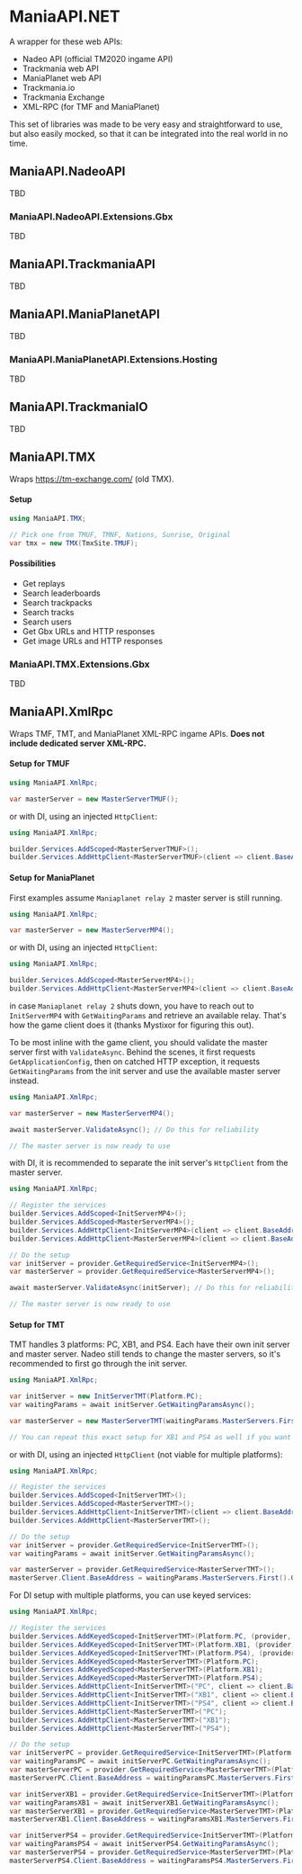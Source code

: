 # ManiaAPI.NET

A wrapper for these web APIs:

- Nadeo API (official TM2020 ingame API)
- Trackmania web API
- ManiaPlanet web API
- Trackmania.io
- Trackmania Exchange
- XML-RPC (for TMF and ManiaPlanet)

This set of libraries was made to be very easy and straightforward to use, but also easily mocked, so that it can be integrated into the real world in no time.

## ManiaAPI.NadeoAPI

TBD

### ManiaAPI.NadeoAPI.Extensions.Gbx

TBD

## ManiaAPI.TrackmaniaAPI

TBD

## ManiaAPI.ManiaPlanetAPI

TBD

### ManiaAPI.ManiaPlanetAPI.Extensions.Hosting

TBD

## ManiaAPI.TrackmaniaIO

TBD

## ManiaAPI.TMX

Wraps https://tm-exchange.com/ (old TMX).

#### Setup

```cs
using ManiaAPI.TMX;

// Pick one from TMUF, TMNF, Nations, Sunrise, Original
var tmx = new TMX(TmxSite.TMUF);
```

#### Possibilities

- Get replays
- Search leaderboards
- Search trackpacks
- Search tracks
- Search users
- Get Gbx URLs and HTTP responses
- Get image URLs and HTTP responses

### ManiaAPI.TMX.Extensions.Gbx

TBD

## ManiaAPI.XmlRpc

Wraps TMF, TMT, and ManiaPlanet XML-RPC ingame APIs. **Does not include dedicated server XML-RPC.**

#### Setup for TMUF

```cs
using ManiaAPI.XmlRpc;

var masterServer = new MasterServerTMUF();
```

or with DI, using an injected `HttpClient`:

```cs
using ManiaAPI.XmlRpc;

builder.Services.AddScoped<MasterServerTMUF>();
builder.Services.AddHttpClient<MasterServerTMUF>(client => client.BaseAddress = new(MasterServerTMUF.DefaultAddress));
```

#### Setup for ManiaPlanet

First examples assume `Maniaplanet relay 2` master server is still running.

```cs
using ManiaAPI.XmlRpc;

var masterServer = new MasterServerMP4();
```

or with DI, using an injected `HttpClient`:

```cs
using ManiaAPI.XmlRpc;

builder.Services.AddScoped<MasterServerMP4>();
builder.Services.AddHttpClient<MasterServerMP4>(client => client.BaseAddress = new Uri(MasterServerMP4.DefaultAddress));
```

in case `Maniaplanet relay 2` shuts down, you have to reach out to `InitServerMP4` with `GetWaitingParams` and retrieve an available relay. That's how the game client does it (thanks Mystixor for figuring this out).

To be most inline with the game client, you should validate the master server first with `ValidateAsync`. Behind the scenes, it first requests `GetApplicationConfig`, then on catched HTTP exception, it requests `GetWaitingParams` from the init server and use the available master server instead.

```cs
using ManiaAPI.XmlRpc;

var masterServer = new MasterServerMP4();

await masterServer.ValidateAsync(); // Do this for reliability

// The master server is now ready to use
```

with DI, it is recommended to separate the init server's `HttpClient` from the master server.

```cs
using ManiaAPI.XmlRpc;

// Register the services
builder.Services.AddScoped<InitServerMP4>();
builder.Services.AddScoped<MasterServerMP4>();
builder.Services.AddHttpClient<InitServerMP4>(client => client.BaseAddress = new Uri(InitServerMP4.DefaultAddress));
builder.Services.AddHttpClient<MasterServerMP4>(client => client.BaseAddress = new Uri(MasterServerMP4.DefaultAddress));

// Do the setup
var initServer = provider.GetRequiredService<InitServerMP4>();
var masterServer = provider.GetRequiredService<MasterServerMP4>();

await masterServer.ValidateAsync(initServer); // Do this for reliability

// The master server is now ready to use
```

#### Setup for TMT

TMT handles 3 platforms: PC, XB1, and PS4. Each have their own init server and master server. Nadeo still tends to change the master servers, so it's recommended to first go through the init server.

```cs
using ManiaAPI.XmlRpc;

var initServer = new InitServerTMT(Platform.PC);
var waitingParams = await initServer.GetWaitingParamsAsync();

var masterServer = new MasterServerTMT(waitingParams.MasterServers.First());

// You can repeat this exact setup for XB1 and PS4 as well if you want to work with those platforms, with something like Dictionary<Platform, MasterServerTMT> ...
```

or with DI, using an injected `HttpClient` (not viable for multiple platforms):

```cs
using ManiaAPI.XmlRpc;

// Register the services
builder.Services.AddScoped<InitServerTMT>();
builder.Services.AddScoped<MasterServerTMT>();
builder.Services.AddHttpClient<InitServerTMT>(client => client.BaseAddress = new Uri(InitServerTMT.GetDefaultAddress(Platform.PC)));
builder.Services.AddHttpClient<MasterServerTMT>();

// Do the setup
var initServer = provider.GetRequiredService<InitServerTMT>();
var waitingParams = await initServer.GetWaitingParamsAsync();

var masterServer = provider.GetRequiredService<MasterServerTMT>();
masterServer.Client.BaseAddress = waitingParams.MasterServers.First().GetUri();
```

For DI setup with multiple platforms, you can use keyed services:

```cs
using ManiaAPI.XmlRpc;

// Register the services
builder.Services.AddKeyedScoped<InitServerTMT>(Platform.PC, (provider, key) => new InitServerTMT(provider.GetRequiredService<IHttpClientFactory>().CreateClient("PC")));
builder.Services.AddKeyedScoped<InitServerTMT>(Platform.XB1, (provider, key) => new InitServerTMT(provider.GetRequiredService<IHttpClientFactory>().CreateClient("XB1")));
builder.Services.AddKeyedScoped<InitServerTMT>(Platform.PS4), (provider, key) => new InitServerTMT(provider.GetRequiredService<IHttpClientFactory>().CreateClient("PS4")));
builder.Services.AddKeyedScoped<MasterServerTMT>(Platform.PC);
builder.Services.AddKeyedScoped<MasterServerTMT>(Platform.XB1);
builder.Services.AddKeyedScoped<MasterServerTMT>(Platform.PS4);
builder.Services.AddHttpClient<InitServerTMT>("PC", client => client.BaseAddress = new Uri(InitServerTMT.GetDefaultAddress(Platform.PC)));
builder.Services.AddHttpClient<InitServerTMT>("XB1", client => client.BaseAddress = new Uri(InitServerTMT.GetDefaultAddress(Platform.XB1)));
builder.Services.AddHttpClient<InitServerTMT>("PS4", client => client.BaseAddress = new Uri(InitServerTMT.GetDefaultAddress(Platform.PS4)));
builder.Services.AddHttpClient<MasterServerTMT>("PC");
builder.Services.AddHttpClient<MasterServerTMT>("XB1");
builder.Services.AddHttpClient<MasterServerTMT>("PS4");

// Do the setup
var initServerPC = provider.GetRequiredService<InitServerTMT>(Platform.PC);
var waitingParamsPC = await initServerPC.GetWaitingParamsAsync();
var masterServerPC = provider.GetRequiredService<MasterServerTMT>(Platform.PC);
masterServerPC.Client.BaseAddress = waitingParamsPC.MasterServers.First().GetUri();

var initServerXB1 = provider.GetRequiredService<InitServerTMT>(Platform.XB1);
var waitingParamsXB1 = await initServerXB1.GetWaitingParamsAsync();
var masterServerXB1 = provider.GetRequiredService<MasterServerTMT>(Platform.XB1);
masterServerXB1.Client.BaseAddress = waitingParamsXB1.MasterServers.First().GetUri();

var initServerPS4 = provider.GetRequiredService<InitServerTMT>(Platform.PS4);
var waitingParamsPS4 = await initServerPS4.GetWaitingParamsAsync();
var masterServerPS4 = provider.GetRequiredService<MasterServerTMT>(Platform.PS4);
masterServerPS4.Client.BaseAddress = waitingParamsPS4.MasterServers.First().GetUri();
```